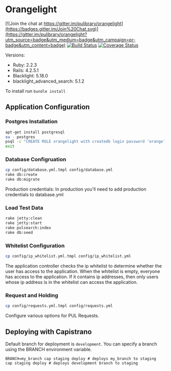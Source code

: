 # Orangelight

[![Join the chat at https://gitter.im/pulibrary/orangelight](https://badges.gitter.im/Join%20Chat.svg)](https://gitter.im/pulibrary/orangelight?utm_source=badge&utm_medium=badge&utm_campaign=pr-badge&utm_content=badge)
[![Build Status](https://travis-ci.org/pulibrary/orangelight.png?branch=development)](https://travis-ci.org/pulibrary/orangelight)
[![Coverage Status](https://coveralls.io/repos/pulibrary/orangelight/badge.png?branch=development)](https://coveralls.io/r/pulibrary/orangelight)



Versions:

* Ruby: 2.2.3
* Rails: 4.2.5.1
* Blacklight: 5.18.0
* blacklight_advanced_search: 5.1.2

To install run `bundle install`

Application Configuration
------------------
### Postgres Installation
```bash
apt-get install postgresql
su - postgres
psql -c "CREATE ROLE orangelight with createdb login password 'orange';" 
exit
```

### Database Configruation
```bash
cp config/database.yml.tmpl config/database.yml
rake db:create
rake db:migrate
```
Production credentials: In production you'll need to add production 
credentials to database.yml

### Load Test Data
```bash
rake jetty:clean
rake jetty:start
rake pulsearch:index
rake db:seed
```
### Whitelist Configuration
```bash
cp config/ip_whitelist.yml.tmpl config/ip_whitelist.yml
```

The application controller checks the ip whitelist to determine whether the user has access to the application. When the whitelist is empty, everyone has access to the application. If it contains ip addresses, then only users whose ip address is in the whitelist can access the application.

### Request and Holding 
```bash
cp config/requests.yml.tmpl config/requests.yml
```

Configure various options for PUL Requests.

Deploying with Capistrano
------------------
Default branch for deployment is `development`. You can specify a branch using the BRANCH environment variable.
```
BRANCH=my_branch cap staging deploy # deploys my_branch to staging
cap staging deploy # deploys development branch to staging
```